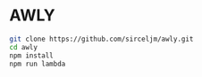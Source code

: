 AWLY
==================================

```bash
git clone https://github.com/sirceljm/awly.git
cd awly
npm install
npm run lambda
```
